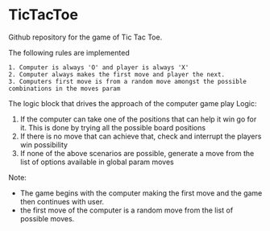 # TicTacToe

Github repository for the game of Tic Tac Toe.

The following rules are implemented

    1. Computer is always 'O' and player is always 'X' 
    2. Computer always makes the first move and player the next.
    3. Computers first move is from a random move amongst the possible combinations in the moves param


The logic block that drives the approach of the computer game play
Logic:
1. If the computer can take one of the positions that can help it win go for it. This is done by trying all the possible board positions
2. If there is no move that can achieve that, check and interrupt the players win possibility
3. If none of the above scenarios are possible, generate a move from the list of options available in global param
moves

Note:
- The game begins with the computer making the first move and the game then continues with user.
- the first move of the computer is a random move from the list of possible moves.